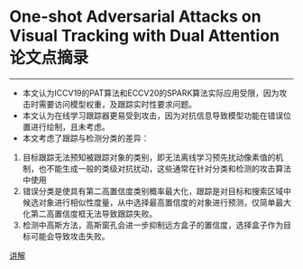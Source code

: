 # One-shot Adversarial Attacks on Visual Tracking with Dual Attention 论文点摘录
***
- 本文认为ICCV19的PAT算法和ECCV20的SPARK算法实际应用受限，因为攻击时需要访问模型权重，及跟踪实时性要求问题。
- 本文认为在线学习跟踪器更易受到攻击，因为对抗信息导致模型功能在错误位置进行绘制，且未考虑。
- 本文考虑了跟踪与检测分类的差异：
1. 目标跟踪无法预知被跟踪对象的类别，即无法离线学习预先扰动像素值的机制，也不能生成一般的类级对抗扰动，这些通常在针对分类和检测的攻击算法中使用
2. 错误分类是使具有第二高置信度类别概率最大化，跟踪是对目标和搜索区域中候选对象进行相似性度量，从中选择最高置信度的对象进行预测，仅简单最大化第二高置信度框无法导致跟踪失败。
3. 检测中高斯方法，高斯窗孔会进一步抑制远方盒子的置信度，选择盒子作为目标可能会导致攻击失败。

[讲解](https://blog.csdn.net/qq_38391210/article/details/106979658)


